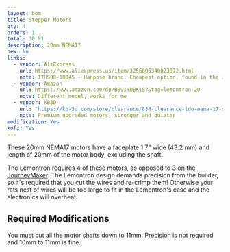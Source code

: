 ```yaml
---
layout: bom
title: Stepper Motors
qty: 4
orders: 1
total: 30.91
description: 20mm NEMA17
new: No
links:
  - vendor: AliExpress
    url: https://www.aliexpress.us/item/3256805340023072.html
    note: 17HS08-1004S - Hanpose brand. Cheapest option, found in the JourneyMaker, and you get an extra!
  - vendor: Amazon
    url: https://www.amazon.com/dp/B091YDBK1S?&tag=lemontron-20
    note: Different model, works for me
  - vendor: KB3D
    url: "https://kb-3d.com/store/clearance/838-clearance-ldo-nema-17-super-slim-stepper-motor-42sth20-1004as-vrn-1651971796666.html"
    note: Premium upgraded motors, stronger and quieter
modification: Yes
kofi: Yes
---
```


These 20mm NEMA17 motors have a faceplate 1.7" wide (43.2 mm) and length of 20mm of the motor body, excluding the shaft.

The Lemontron requires 4 of these motors, as opposed to 3 on
the [JourneyMaker](https://github.com/mcfazio2001/JourneyMaker-Positron). The Lemontron design demands precision from
the builder, so it's required that you cut the wires and re-crimp them! Otherwise your rats nest of wires will be too
large to fit in the Lemontron's case and the electronics will overheat.

## Required Modifications

You must cut all the motor shafts down to 11mm. Precision is not required and 10mm to 11mm is fine.